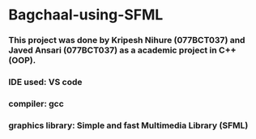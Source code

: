 # Bagchaal-using-SFML
### This project was done by Kripesh Nihure (077BCT037) and Javed Ansari (077BCT037) as a academic project in C++ (OOP).
### IDE used: VS code
### compiler: gcc
### graphics library: Simple and fast Multimedia Library (SFML)
